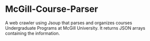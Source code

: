 # McGill-Course-Parser

A web crawler using Jsoup that parses and organizes courses Undergraduate Programs at McGill University. It returns JSON arrays containing the information.
